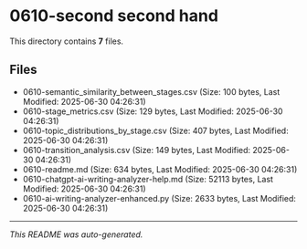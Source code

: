 # 0610-second second hand

This directory contains **7** files.

## Files

- 0610-semantic_similarity_between_stages.csv (Size: 100 bytes, Last Modified: 2025-06-30 04:26:31)
- 0610-stage_metrics.csv (Size: 129 bytes, Last Modified: 2025-06-30 04:26:31)
- 0610-topic_distributions_by_stage.csv (Size: 407 bytes, Last Modified: 2025-06-30 04:26:31)
- 0610-transition_analysis.csv (Size: 149 bytes, Last Modified: 2025-06-30 04:26:31)
- 0610-readme.md (Size: 634 bytes, Last Modified: 2025-06-30 04:26:31)
- 0610-chatgpt-ai-writing-analyzer-help.md (Size: 52113 bytes, Last Modified: 2025-06-30 04:26:31)
- 0610-ai-writing-analyzer-enhanced.py (Size: 2633 bytes, Last Modified: 2025-06-30 04:26:31)

---
*This README was auto-generated.*
